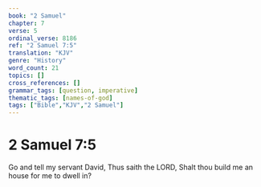 ```yaml
---
book: "2 Samuel"
chapter: 7
verse: 5
ordinal_verse: 8186
ref: "2 Samuel 7:5"
translation: "KJV"
genre: "History"
word_count: 21
topics: []
cross_references: []
grammar_tags: [question, imperative]
thematic_tags: [names-of-god]
tags: ["Bible","KJV","2 Samuel"]
---
```


# 2 Samuel 7:5

Go and tell my servant David, Thus saith the LORD, Shalt thou build me an house for me to dwell in?
